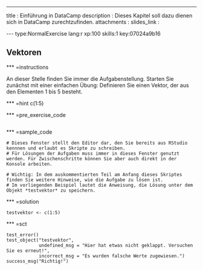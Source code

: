 ---
title       : Einführung in DataCamp
description : Dieses Kapitel soll dazu dienen sich in DataCamp zurechtzufinden.
attachments :
  slides_link : 

--- type:NormalExercise lang:r xp:100 skills:1 key:07024a9b16
## Vektoren

*** =instructions

An dieser Stelle finden Sie immer die Aufgabenstellung. Starten Sie zunächst mit einer einfachen Übung: Definieren Sie einen Vektor, der aus den Elementen 1 bis 5 besteht.


*** =hint
c(1:5)

*** =pre_exercise_code
```{r}

```

*** =sample_code
```{r}
# Dieses Fenster stellt den Editor dar, den Sie bereits aus RStudio kennnen und erlaubt es Skripte zu schreiben.
# Für Lösungen der Aufgaben muss immer in dieses Fenster genutzt werden. Für Zwischenschritte können Sie aber auch direkt in der Konsole arbeiten.

# Wichtig: In dem auskommentierten Teil am Anfang dieses Skriptes finden Sie weitere Hinweise, wie die Aufgabe zu lösen ist.
# Im vorliegenden Beispiel lautet die Anweisung, die Lösung unter dem Objekt *testvektor* zu speichern.
```

*** =solution
```{r}
testvektor <- c(1:5)
```

*** =sct
```{r}
test_error()
test_object("testvektor",
            undefined_msg = "Hier hat etwas nicht geklappt. Versuchen Sie es erneut!",
            incorrect_msg = "Es wurden falsche Werte zugewiesen.")
success_msg("Richtig!")
```
